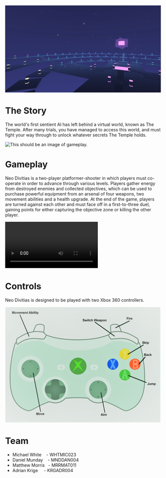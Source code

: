 ![This should be an image of the temple from cutscene.](Website/temple.png)

# The Story
The world's first sentient AI has left behind a virtual world, known as The Temple. After many trials, you have managed to access this world, and must fight your way through to unlock whatever secrets The Temple holds.

![This should be an image of gameplay.](Website/gameplay.png)

# Gameplay
Neo Divitias is a two-player platformer-shooter in which players must co-operate in order to advance through various levels. Players gather energy from destroyed enemies and collected objectives, which can be used to purchase powerful equipment from an arsenal of four weapons, two movement abilities and a health upgrade. At the end of the game, players are turned against each other and must face off in a first-to-three duel, gaining points for either capturing the objective zone or killing the other player.

![This should be an embedded video of gameplay.](Website/gameplay.mp4)

# Controls
Neo Divitias is designed to be played with two Xbox 360 controllers.

![This should be an image of the controllers.](Website/xbox-controller.png)

# Team
* Michael White     &nbsp;&nbsp;  - WHTMIC023
* Daniel Munday     &nbsp;&nbsp;  - MNDDAN004
* Matthew Morris    &nbsp;        - MRRMAT011
* Adrian Krige      &nbsp;&nbsp;&nbsp;  - KRGADR004
